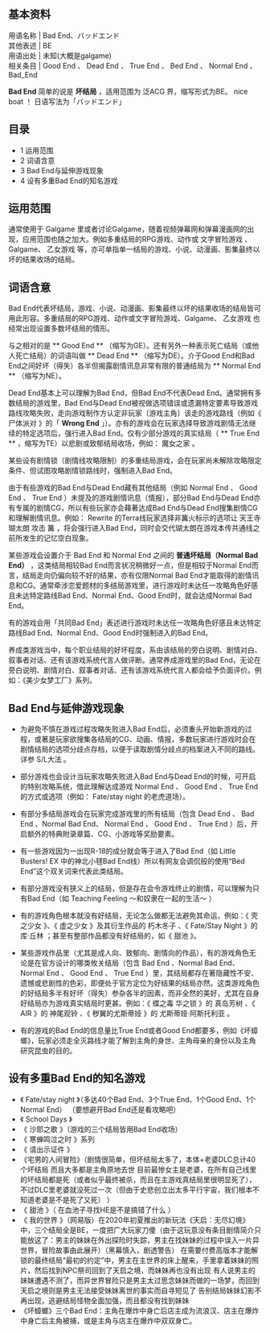**基本资料**  
---  
用语名称  |  Bad End、バッドエンド   
其他表述  |  BE   
用语出处  |  未知(大概是galgame)   
相关条目  |  Good End  、  Dead End  、  True End  、  Bed End  、  Normal End  、  Bad_End   
  
**Bad End** 简单的说是 **坏结局** ，适用范围为  泛ACG  界，缩写形式为BE。  nice boat ！  日语写法为「バッドエンド」

##  目录

  * 1  运用范围 
  * 2  词语含意 
  * 3  Bad End与延伸游戏现象 
  * 4  设有多重Bad End的知名游戏 

##  运用范围

通常使用于  Galgame  里或者讨论Galgame，随着视频弹幕网和弹幕漫画网的出现，应用范围也随之加大。例如多重结局的RPG游戏、动作或
文字冒险游戏  、Galgame、  乙女游戏  等，亦可单指单一结局的游戏、小说、动漫画、影集最终以坏的结果收场的结局。

##  词语含意

Bad End代表坏结局，游戏、小说、动漫画、影集最终以坏的结果收场的结局皆可用此形容。多重结局的RPG游戏、动作或文字冒险游戏、Galgame、
乙女游戏  也经常出现设置多数坏结局的情形。

与之相对的是 ** Good End  ** （缩写为GE）。还有另外一种表示死亡结局（或他人死亡结局）的词语叫做 ** Dead End  **
（缩写为DE）。介于Good End和Bad End之间好坏（得失）各半但揭露剧情讯息非常有限的普通结局为 ** Normal End  **
（缩写为NE）。

Dead End基本上可以理解为Bad End，但Bad End不代表Dead End。通常拥有多数结局的游戏里，Bad End与Dead
End被视做选项错误或遗漏特定要素导致游戏路线攻略失败，走向游戏制作方认定非玩家〔游戏主角〕该走的游戏路线（例如《  尸体派对  》的「 **Wrong
End** 」）。亦有的游戏会在玩家选择导致游戏剧情无法继续的特定选项后，强行进入Bad End。仅有少部分游戏的真实结局（ ** True End  **
，缩写为TE）以悲剧或致郁结局收场，例如：  魔女之家  。

某些设有剧情锁（剧情线攻略限制）的多重结局游戏，会在玩家尚未解除攻略限定条件、但试图攻略剧情锁路线时，强制进入Bad End。

由于有些游戏的Bad End与Dead End藏有其他结局（例如  Normal End  、  Good End  、  True End
）未提及的游戏剧情讯息（情报），部分Bad End与Dead End亦有专属的剧情CG，所以有些玩家亦会藉著达成Bad End与Dead
End搜集剧情CG和理解剧情讯息。例如：  Rewrite  的Terra线玩家选择非篝火标示的选项让  天王寺瑚太朗  攻击  篝  ，将会强行进入Bad
End，同时会交代瑚太朗在游戏本传共通线之前所发生的记忆空白现象。

某些游戏会设置介于  Bad End  和  Normal End  之间的 **普通坏结局（Normal Bad End）** ，这类结局相较Bad
End而言状况稍微好一点，但是相较于Normal End而言，结局走向仍偏向较不好的结果，亦有仅限Normal Bad
End才能取得的剧情讯息和CG。通常牵涉恋爱题材的多结局游戏里，进行游戏时未达任一攻略角色好感且未达特定路线Bad End、Normal End、Good
End时，就会达成Normal Bad End。

有的游戏会用「共同Bad End」表述进行游戏时未达任一攻略角色好感且未达特定路线Bad End、Normal End、Good End时强制进入的Bad
End。

养成类游戏当中，每个职业结局的好坏程度，系由该结局的旁白说明、剧情对白、叙事者对话、还有该游戏系统代言人做评断。通常养成游戏里的Bad
End，无论在旁白说明、剧情对白、叙事者对话、还有该游戏系统代言人都会给予负面评价。例如：《美少女梦工厂》系列。

##  Bad End与延伸游戏现象

  * 为避免不慎在游戏过程攻略失败进入Bad End后，必须重头开始新游戏的过程，或著是玩家欲搜集各结局的CG、动画、情报，多数玩家进行游戏时会在剧情结局的选项分歧点存档，以便于读取剧情分歧点的档案进入不同的路线。详参  S/L大法  。 

  * 部分游戏也会设计当玩家攻略失败进入Bad End与Dead End的时候，可开启的特别攻略系统，借此理解达成游戏  Normal End  、  Good End  、  True End  的方式或选项（例如：  Fate/stay night  的老虎道场）。 

  * 有部分多结局游戏会在玩家完成游戏里的所有结局（包含  Dead End  、  Bad End  、Normal Bad End、  Normal End  、  Good End  、  True End  ）后，开启额外的特典附录章篇、CG、小游戏等奖励要素。 

  * 有一些游戏因为一出现R-18的成分就会等于进入了Bad End（如  Little Busters! EX  中的神北小毬Bad End线）所以有网友会调侃般的使用“Bed End”这个双关词来代表此类结局。 

  * 有部分游戏没有狭义上的结局，但是存在会令游戏终止的剧情，可以理解为只有Bad End（如  Teaching Feeling ～和奴隶在一起的生活～  ） 

  * 有的游戏角色根本就没有好结局，无论怎么做都无法避免其命运，例如：《  壳之少女  》、《  虚之少女  》及其衍生作品的  朽木冬子  、《  Fate/Stay Night  》的  库·丘林  ；甚至有整部作品都没有好结局的，如《  甜池  》。 

  * 某些游戏作品里（尤其是成人向、致郁向、剧情向的作品），有的游戏角色无论是在官方设计的哪类攸关结局（包含  Bad End  、Normal Bad End、  Normal End  、  Good End  、  True End  ）里，其结局都存在著隐藏性不安、遗憾或悲剧性的色彩，即便处于官方定位为好结果的结局亦然。这类游戏角色的好结局多半有好坏（得失）参杂各半的因素，而非全然的美好，尤其在自身好结局亦为游戏真实结局时更甚。例如：《  蝶之毒 华之锁  》的  真岛芳树  、《  AIR  》的  神尾观铃  、《  秽翼的尤斯蒂娅  》的  尤斯蒂娅·阿斯托利亚  。 

  * 有的游戏的Bad End的信息量比True End或者Good End都要多，例如《坏蟑螂》，玩家必须走全灭路线才能了解到主角的身世、主角母亲的身份以及主角研究昆虫的目的。 

##  设有多重Bad End的知名游戏

  * 《  Fate/stay night  》（多达40个Bad End、3个True End、1个Good End、1个Normal End）  （要想避开Bad End还是看攻略吧） 
  * 《  School Days  》 
  * 《  沙耶之歌  》（游戏的三个结局皆用Bad End收场） 
  * 《  寒蝉鸣泣之时  》系列 
  * 《  请出示证件  》 
  * 《宅男的人间冒险》（剧情很简单，但坏结局太多了，本体+老婆DLC总计40个坏结局  而且大多都是主角原地去世  目前最惨女主是老婆，在所有自己线里的坏结局都是死（或者似乎最终被杀，而且在主游戏真结局里很明显死了），不过DLC里老婆就没死过一次（但由于史悲创立出太多平行宇宙，我们根本不知道老婆是不是死了又死）  ） 
  * 《  甜池  》（  在血池子寻找HE是不是搞错了什么  ） 
  * 《  我的世界  》（网易版）在2020年初夏推出的新玩法《天启：无尽幻境》中，三个结局全是BE，一度把广大玩家刀傻（由于这玩意没有条目剧情简介只能放这了：男主的妹妹在外出探险时失踪，男主在找妹妹的过程中误入一片异世界，冒险故事由此展开）（黑幕慎入，剧透警告）  在需要付费高版本才能解锁的最终结局“最初的约定”中，男主在主世界的床上醒来，手里拿着妹妹的照片，然后找到NPC祭司回到了天启之境，而妹妹再也没有出现  有人说男主的妹妹遭遇不测了，而异世界冒险只是男主太过思念妹妹而做的一场梦，而回到天启之境则是男主无法接受妹妹离世的事实而自寻短见了  告别结局妹妹幻影不再出现，逃避结局怪物全面加强，而且都没有找到妹妹 
  * 《坏蟑螂》三个Bad End：主角在爆炸中身亡后店主成为流浪汉、店主在爆炸中身亡后主角被捕，或是主角与店主在爆炸中双双身亡。 

